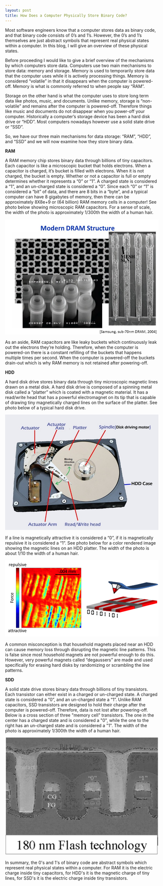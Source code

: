 ```yaml
---
layout: post
title: How Does a Computer Physically Store Binary Code?
---
```


Most software engineers know that a computer stores data as binary code, and that binary code consists of 0’s and 1’s.  However, the 0’s and 1’s themselves are just abstract symbols that represent real physical states within a computer.  In this blog, I will give an overview of these physical states.

Before proceeding I would like to give a brief overview of the mechanisms by which computers store data.  Computers use two main mechanisms to store data: memory and storage.  Memory is used to temporarily store data that the computer uses while it is actively processing things.  Memory is considered “volatile” in that it disappears when the computer is powered-off.  Memory is what is commonly referred to when people say “RAM”.

Storage on the other hand is what the computer uses to store long term data like photos, music, and documents.  Unlike memory, storage is “non-volatile” and remains after the computer is powered-off.  Therefore things like music and documents do not disappear when you power-off your computer.  Historically a computer’s storage device has been a hard disk drive or “HDD”.  Most computers nowadays however use a solid state drive or “SSD”.

So, we have our three main mechanisms for data storage: “RAM”, “HDD”, and “SSD” and we will now examine how they store binary data.

**RAM**

A RAM memory chip stores binary data through billions of tiny capacitors.  Each capacitor is like a microscopic bucket that holds electrons.  When a capacitor is charged, it’s bucket is filled with electrons.  When it is not charged, the bucket is empty.  Whether or not a capacitor is full or empty determines whether it represents a “0” or “1”.  A charged state is considered a “1”, and an un-charged state is considered a “0”.  Since each “0” or “1” is considered a “bit” of data, and there are 8 bits in a “byte”, and a typical computer can have 8 gigabytes of memory, then there can be approximately 8X8e+9 or (64 billion) RAM memory cells in a computer!  See photo below showing microscopic RAM capacitors.  For a sense of scale, the width of the photo is approximately 1/300th the width of a human hair.

![dram](/public/dramcapacitor.png)

As an aside, RAM capacitors are like leaky buckets which continuously leak out the electrons they’re holding.  Therefore, when the computer is powered-on there is a constant refilling of the buckets that happens multiple times per second.  When the computer is powered-off the buckets drain-out which is why RAM memory is not retained after powering-off.

**HDD**

A hard disk drive stores binary data through tiny microscopic magnetic lines drawn on a metal disk.  A hard disk drive is composed of a spinning metal disk called a “platter” which is coated with a magnetic material.  It has a read/write head that has a powerful electromagnet on its tip that is capable of drawing tiny magnetically charged lines on the surface of the platter.  See photo below of a typical hard disk drive.

![harddrive](/public/hardisk.jpg)

If a line is magnetically attractive it is considered a “0”, if it is magnetically repulsive it is considered a “1”.  See photo below for a color rendered image showing the magnetic lines on an HDD platter.  The width of the photo is about 1/10 the width of a human hair.

![magnetic](/public/magnetic.png)

A common misconception is that household magnets placed near an HDD can cause memory loss through disrupting the magnetic line patterns.  This is false since most household magnets are not powerful enough to do this.  However, very powerful magnets called “degaussers” are made and used specifically for erasing hard disks by randomizing or scrambling the line patterns.

**SDD**

A solid state drive stores binary data through billions of tiny transistors.  Each transistor can either exist in a charged or un-charged state.  A charged state is considered a “0”, and an un-charged state a “1”.  Unlike RAM capacitors, SSD transistors are designed to hold their charge after the computer is powered-off.  Therefore, data is not lost after powering-off.  Below is a cross section of three "memory cell" transistors. The one in the center has a charged state and is considered a "0", while the one to the right has an un-charged state and is considered a "1".  The width of the photo is approximately 1/300th the width of a human hair.

![ssd](/public/ssd.png)

In summary, the 0's and 1's of binary code are abstract symbols which represent real physical states within a computer.  For RAM it is the electric charge inside tiny capacitors, for HDD's it is the magnetic charge of tiny lines, for SSD's it is the electric charge inside tiny transistors.
